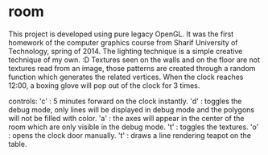 # room
This project is developed using pure legacy OpenGL.
It was the first homework of the computer graphics course from Sharif University of Technology, spring of 2014.
The lighting technique is a simple creative technique of my own. :D
Textures seen on the walls and on the floor are not textures read from an image, those patterns are created through a random function which generates the related vertices.
When the clock reaches 12:00, a boxing glove will pop out of the clock for 3 times.

controls:
'c' : 5 minutes forward on the clock instantly.
'd' : toggles the debug mode, only lines will be displayed in debug mode and the polygons will not be filled with color.
'a' : the axes will appear in the center of the room which are only visible in the debug mode.
't' : toggles the textures.
'o' : opens the clock door manually.
't' : draws a line rendering teapot on the table.

